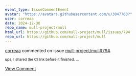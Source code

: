 ```yaml
---
event_type: IssueCommentEvent
avatar: "https://avatars.githubusercontent.com/u/3047763?"
user: correaa
date: 2024-12-30
repo_name: mull-project/mull
html_url: https://github.com/mull-project/mull/issues/794
repo_url: https://github.com/mull-project/mull
---
```


<a href='https://github.com/correaa' target='_blank'>correaa</a> commented on issue <a href='https://github.com/mull-project/mull/issues/794' target='_blank'>mull-project/mull#794</a>.

<small>ups, I shared the CI link before it finished. ...</small>

<a href='https://github.com/mull-project/mull/issues/794' target='_blank'>View Comment</a>